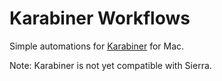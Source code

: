 # Karabiner Workflows

Simple automations for [Karabiner](https://pqrs.org/osx/karabiner/) for Mac.

Note: Karabiner is not yet compatible with Sierra.